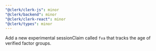 ```yaml
---
"@clerk/clerk-js": minor
"@clerk/backend": minor
"@clerk/clerk-react": minor
"@clerk/types": minor
---
```


Add a new experimental sessionClaim called `fva` that tracks the age of verified factor groups.
